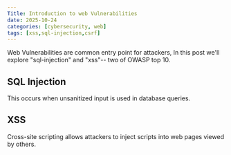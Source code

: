 ```yaml
---
Title: Introduction to web Vulnerabilities
date: 2025-10-24
categories: [cybersecurity, web]
tags: [xss,sql-injection,csrf]
---
```


Web Vulnerabilities are common entry point for attackers, In this post we'll explore "sql-injection" and "xss"-- two of OWASP top 10.

## SQL Injection
This occurs when unsanitized input is used in database queries.

## XSS
Cross-site scripting allows attackers to inject scripts into web pages viewed by others.
